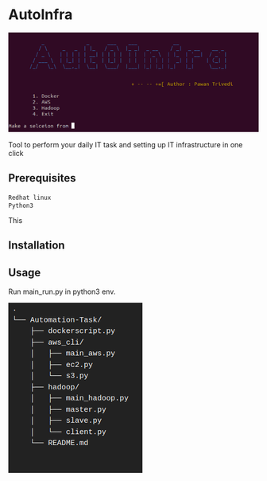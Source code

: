 # AutoInfra

![](Aut0Infra.png)

Tool to perform your daily IT task and setting up IT infrastructure in one click

## Prerequisites

	Redhat linux
	Python3 


This 

## Installation

## Usage

Run main_run.py in python3 env.

![](Automation.png)


